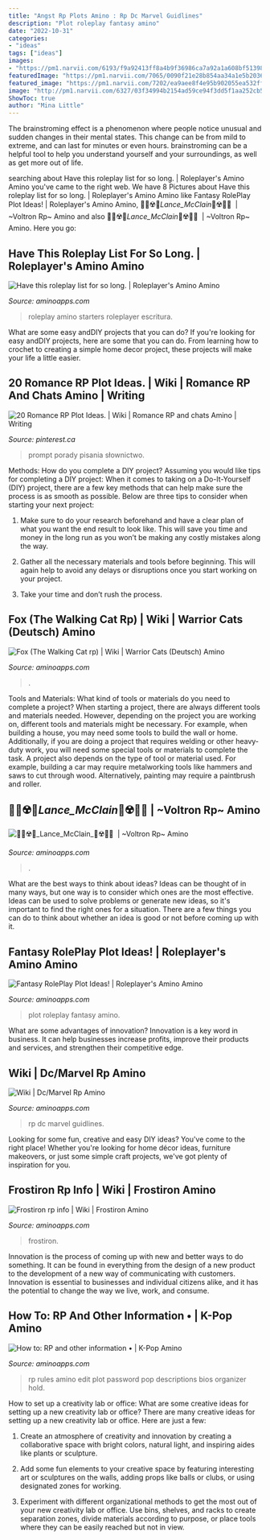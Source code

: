 ```yaml
---
title: "Angst Rp Plots Amino : Rp Dc Marvel Guidlines"
description: "Plot roleplay fantasy amino"
date: "2022-10-31"
categories:
- "ideas"
tags: ["ideas"]
images:
- "https://pm1.narvii.com/6193/f9a92413ff8a4b9f36986ca7a92a1a608bf51398_hq.jpg"
featuredImage: "https://pm1.narvii.com/7065/0090f21e28b854aa34a1e5b2036ffb12e5319a6br1-789-1199v2_00.jpg"
featured_image: "https://pm1.narvii.com/7202/ea9aee8f4e95b902055ea532ff109c1fc5adbd1er1-818-1064v2_hq.jpg"
image: "http://pm1.narvii.com/6327/03f34994b2154ad59ce94f3dd5f1aa252cb5ddc3_00.jpg"
ShowToc: true
author: "Mina Little"
---
```



The brainstroming effect is a phenomenon where people notice unusual and sudden changes in their mental states. This change can be from mild to extreme, and can last for minutes or even hours. brainstroming can be a helpful tool to help you understand yourself and your surroundings, as well as get more out of life.

	

		
searching about Have this roleplay list for so long. | Roleplayer&#039;s Amino Amino you've came to the right web. We have 8 Pictures about Have this roleplay list for so long. | Roleplayer&#039;s Amino Amino like Fantasy RolePlay Plot Ideas! | Roleplayer&#039;s Amino Amino, ️🏳️‍🌈☢️🌺_Lance_McClain_🌺☢️🏳️‍🌈 ️ | ~Voltron Rp~ Amino and also ️🏳️‍🌈☢️🌺_Lance_McClain_🌺☢️🏳️‍🌈 ️ | ~Voltron Rp~ Amino. Here you go:
		
    
## Have This Roleplay List For So Long. | Roleplayer&#039;s Amino Amino

<img loading=lazy src="https://pm1.narvii.com/6193/f9a92413ff8a4b9f36986ca7a92a1a608bf51398_hq.jpg" onerror="this.onerror=null;this.src='https://tse1.mm.bing.net/th?id=OIP.ba0mmcZt6zYMudwtdjvz4wAAAA&amp;pid=15.1';" alt="Have this roleplay list for so long. | Roleplayer&#039;s Amino Amino">

_Source: aminoapps.com_

>roleplay amino starters roleplayer escritura. 

	

What are some easy andDIY projects that you can do?
If you're looking for easy andDIY projects, here are some that you can do. From learning how to crochet to creating a simple home decor project, these projects will make your life a little easier.

    
## 20 Romance RP Plot Ideas. | Wiki | Romance RP And Chats Amino | Writing

<img loading=lazy src="https://i.pinimg.com/736x/dd/0a/3c/dd0a3c4e8f70ae68a4b479b56322ee58.jpg" onerror="this.onerror=null;this.src='https://tse3.mm.bing.net/th?id=OIP.yBb-wa3_3cPZ76Z_3upLvgAAAA&amp;pid=15.1';" alt="20 Romance RP Plot Ideas. | Wiki | Romance RP and chats Amino | Writing">

_Source: pinterest.ca_

>prompt porady pisania słownictwo. 

	

Methods: How do you complete a DIY project?
Assuming you would like tips for completing a DIY project: 
When it comes to taking on a Do-It-Yourself (DIY) project, there are a few key methods that can help make sure the process is as smooth as possible. Below are three tips to consider when starting your next project:

1. Make sure to do your research beforehand and have a clear plan of what you want the end result to look like. This will save you time and money in the long run as you won’t be making any costly mistakes along the way.

2. Gather all the necessary materials and tools before beginning. This will again help to avoid any delays or disruptions once you start working on your project.

3. Take your time and don’t rush the process.

    
## Fox (The Walking Cat Rp) | Wiki | Warrior Cats (Deutsch) Amino

<img loading=lazy src="http://pm1.narvii.com/7351/046ee49cf391ccbc9972863f7d5166b0dd0c1447r1-1024-1024v2_uhq.jpg" onerror="this.onerror=null;this.src='https://tse4.mm.bing.net/th?id=OIP.yYpj2vaJjW1UC_BrWUTvJgHaHa&amp;pid=15.1';" alt="Fox (The Walking Cat rp) | Wiki | Warrior Cats (Deutsch) Amino">

_Source: aminoapps.com_

>. 

	

Tools and Materials: What kind of tools or materials do you need to complete a project?
When starting a project, there are always different tools and materials needed. However, depending on the project you are working on, different tools and materials might be necessary.  For example, when building a house, you may need some tools to build the wall or home.  Additionally, if you are doing a project that requires welding or other heavy-duty work, you will need some special tools or materials to complete the task.   A project also depends on the type of tool or material used. For example, building a car may require metalworking tools like hammers and saws to cut through wood. Alternatively, painting may require a paintbrush and roller.

    
## ️🏳️‍🌈☢️🌺_Lance_McClain_🌺☢️🏳️‍🌈 ️ | ~Voltron Rp~ Amino

<img loading=lazy src="https://pm1.narvii.com/7547/85cb31508215f934d470e7c86938a1a3019e6d73r1-728-1064v2_hq.jpg" onerror="this.onerror=null;this.src='https://tse2.mm.bing.net/th?id=OIP.jqsEBYv2sdCTn6wxy3TvuwHaK1&amp;pid=15.1';" alt="️🏳️‍🌈☢️🌺_Lance_McClain_🌺☢️🏳️‍🌈 ️ | ~Voltron Rp~ Amino">

_Source: aminoapps.com_

>. 

	

What are the best ways to think about ideas?
Ideas can be thought of in many ways, but one way is to consider which ones are the most effective. Ideas can be used to solve problems or generate new ideas, so it's important to find the right ones for a situation. There are a few things you can do to think about whether an idea is good or not before coming up with it.

    
## Fantasy RolePlay Plot Ideas! | Roleplayer&#039;s Amino Amino

<img loading=lazy src="http://pm1.narvii.com/6327/03f34994b2154ad59ce94f3dd5f1aa252cb5ddc3_00.jpg" onerror="this.onerror=null;this.src='https://tse1.mm.bing.net/th?id=OIP.YgBJlbiohYDakFlA2RrzdAHaEo&amp;pid=15.1';" alt="Fantasy RolePlay Plot Ideas! | Roleplayer&#039;s Amino Amino">

_Source: aminoapps.com_

>plot roleplay fantasy amino. 

	

What are some advantages of innovation?
Innovation is a key word in business. It can help businesses increase profits, improve their products and services, and strengthen their competitive edge.

    
## Wiki | Dc/Marvel Rp Amino

<img loading=lazy src="https://pm1.narvii.com/7065/0090f21e28b854aa34a1e5b2036ffb12e5319a6br1-789-1199v2_00.jpg" onerror="this.onerror=null;this.src='https://tse1.mm.bing.net/th?id=OIP.Re-rofsIB49f7REQlDe9SQAAAA&amp;pid=15.1';" alt="Wiki | Dc/Marvel Rp Amino">

_Source: aminoapps.com_

>rp dc marvel guidlines. 

	

Looking for some fun, creative and easy DIY ideas? You've come to the right place! Whether you're looking for home décor ideas, furniture makeovers, or just some simple craft projects, we've got plenty of inspiration for you.

    
## Frostiron Rp Info | Wiki | Frostiron Amino

<img loading=lazy src="https://pm1.narvii.com/7202/ea9aee8f4e95b902055ea532ff109c1fc5adbd1er1-818-1064v2_hq.jpg" onerror="this.onerror=null;this.src='https://tse2.mm.bing.net/th?id=OIP.4DQvno7Sqf84--6TAWURgAHaJo&amp;pid=15.1';" alt="Frostiron rp info | Wiki | Frostiron Amino">

_Source: aminoapps.com_

>frostiron. 

	

Innovation is the process of coming up with new and better ways to do something. It can be found in everything from the design of a new product to the development of a new way of communicating with customers. Innovation is essential to businesses and individual citizens alike, and it has the potential to change the way we live, work, and consume.

    
## How To: RP And Other Information • | K-Pop Amino

<img loading=lazy src="https://pm1.narvii.com/6287/a608318ddd7d71249f5931fb34cb92f0604010df_hq.jpg" onerror="this.onerror=null;this.src='https://tse4.mm.bing.net/th?id=OIP.2rwaAJMfhva_iDol-8qpzQHaI8&amp;pid=15.1';" alt="How to: RP and other information • | K-Pop Amino">

_Source: aminoapps.com_

>rp rules amino edit plot password pop descriptions bios organizer hold. 

	

How to set up a creativity lab or office: What are some creative ideas for setting up a new creativity lab or office?
There are many creative ideas for setting up a new creativity lab or office. Here are just a few: 
1. Create an atmosphere of creativity and innovation by creating a collaborative space with bright colors, natural light, and inspiring aides like plants or sculpture.

2. Add some fun elements to your creative space by featuring interesting art or sculptures on the walls, adding props like balls or clubs, or using designated zones for working.

3. Experiment with different organizational methods to get the most out of your new creativity lab or office. Use bins, shelves, and racks to create separation zones, divide materials according to purpose, or place tools where they can be easily reached but not in view.

